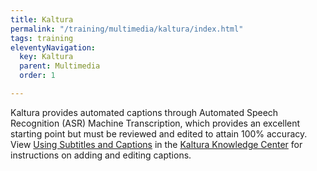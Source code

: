 ```yaml
---
title: Kaltura
permalink: "/training/multimedia/kaltura/index.html"
tags: training
eleventyNavigation:
  key: Kaltura
  parent: Multimedia
  order: 1

---
```

Kaltura provides automated captions through Automated Speech Recognition (ASR) Machine Transcription, which provides an excellent starting point but must be reviewed and edited to attain 100% accuracy. View [Using Subtitles and Captions](https://knowledge.kaltura.com/help/using-subtitles-and-captions) in the [Kaltura Knowledge Center](https://knowledge.kaltura.com/help) for instructions on adding and editing captions.